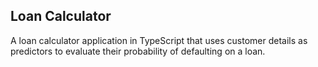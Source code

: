 ## Loan Calculator

A loan calculator application in TypeScript that uses customer details as predictors to evaluate their probability of defaulting on a loan.
